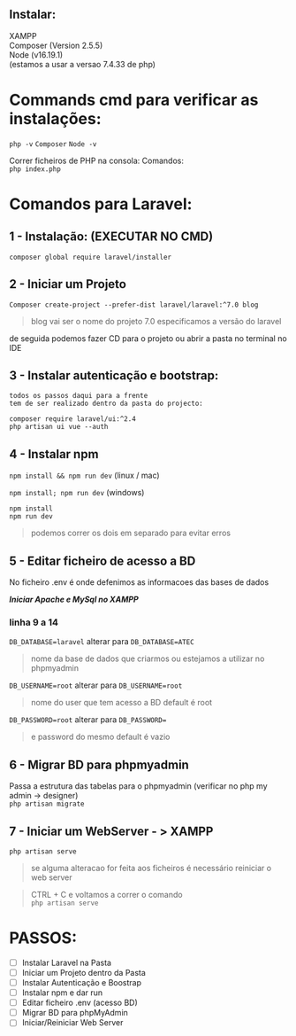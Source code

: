 ## Instalar:

XAMPP\
Composer (Version 2.5.5)\
Node (v16.19.1)\
(estamos a usar a versao 7.4.33 de php)


# Commands cmd para verificar as instalações:

``php -v``
``Composer``
``Node -v``


Correr ficheiros de PHP na consola:
Comandos: \
``php index.php``



# Comandos para Laravel:
## 1 - Instalação: (EXECUTAR NO CMD)

``composer global require laravel/installer``

## 2 - Iniciar um Projeto
``Composer create-project --prefer-dist laravel/laravel:^7.0 blog``

>blog vai ser o nome do projeto
7.0 especificamos a versão do laravel

de seguida podemos fazer CD para o projeto ou abrir a pasta no terminal no IDE

## 3 - Instalar autenticação e bootstrap:
    todos os passos daqui para a frente 
    tem de ser realizado dentro da pasta do projecto:


``composer require laravel/ui:^2.4``\
``php artisan ui vue --auth``

## 4 - Instalar npm
``npm install && npm run dev``  (linux / mac)

``npm install; npm run dev``  (windows)

``npm install``\
``npm run dev``
    
>podemos correr os dois em separado para evitar erros

## 5 - Editar ficheiro de acesso a BD

No ficheiro .env é onde defenimos as informacoes das bases de dados

***Iniciar Apache e MySql no XAMPP*** 
### linha 9 a 14

``DB_DATABASE=laravel`` alterar para ``DB_DATABASE=ATEC`` 

>nome da base de dados que criarmos
ou estejamos a utilizar no phpmyadmin

``DB_USERNAME=root`` alterar para ``DB_USERNAME=root``

>nome do user que tem acesso a BD
default é root

``DB_PASSWORD=root`` alterar para ``DB_PASSWORD=``

>e password do mesmo
default é vazio


## 6 - Migrar BD para phpmyadmin
Passa a estrutura das tabelas para o phpmyadmin
(verificar no php my admin -> designer)\
``php artisan migrate``

## 7 - Iniciar um WebServer - > XAMPP
``php artisan serve``

>se alguma alteracao for feita aos ficheiros 
é necessário reiniciar o web server

>CTRL + C e voltamos a correr o comando\
``php artisan serve``

# PASSOS:
- [ ] Instalar Laravel na Pasta
- [ ] Iniciar um Projeto dentro da Pasta
- [ ] Instalar Autenticação e Boostrap
- [ ] Instalar npm e dar run
- [ ] Editar ficheiro .env (acesso BD)
- [ ] Migrar BD para phpMyAdmin
- [ ] Iniciar/Reiniciar Web Server